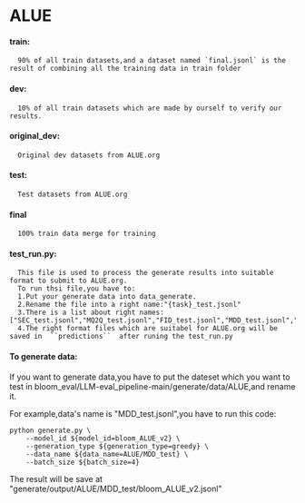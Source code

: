 # ALUE
#### train:  
      90% of all train datasets,and a dataset named `final.jsonl` is the result of combining all the training data in train folder  

#### dev:  
      10% of all train datasets which are made by ourself to verify our results.

#### original_dev:   
      Original dev datasets from ALUE.org  

#### test:  
      Test datasets from ALUE.org  
#### final
      100% train data merge for training
#### test_run.py:  
      This file is used to process the generate results into suitable format to submit to ALUE.org.  
      To run thsi file,you have to:  
      1.Put your generate data into data_generate.  
      2.Rename the file into a right name:"{task}_test.jsonl"  
      3.There is a list about right names:["SEC_test.jsonl","MQ2Q_test.jsonl","FID_test.jsonl","MDD_test.jsonl","OOLD_test.jsonl","OHSD_test.jsonl","SVREG_test.jsonl","XNLI_test.jsonl","DIAG_test.jsonl"]  
      4.The right format files which are suitabel for ALUE.org will be saved in  ``predictions``  after runing the test_run.py


#### To generate data:  
If you want to generate data,you have to put the dateset which you want to test in bloom_eval/LLM-eval_pipeline-main/generate/data/ALUE,and rename it.  

For example,data's name is "MDD_test.jsonl",you have to run this code:  
```dos
python generate.py \
    --model_id ${model_id=bloom_ALUE_v2} \
    --generation_type ${generation_type=greedy} \
    --data_name ${data_name=ALUE/MDD_test} \
    --batch_size ${batch_size=4}
```
  
  The result will be save at "generate/output/ALUE/MDD_test/bloom_ALUE_v2.jsonl"
